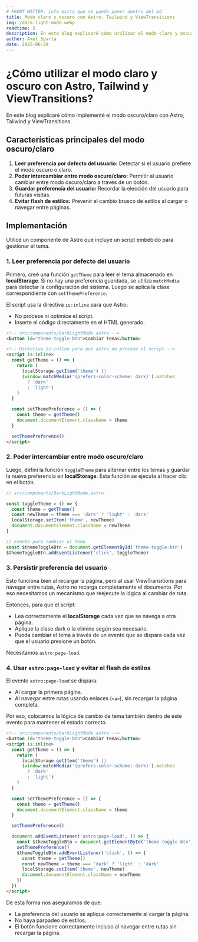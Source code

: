 ```yaml
---
# FRONT MATTER: info extra que se puede poner dentro del md
title: Modo claro y oscuro con Astro, Tailwind y ViewTransitions
img: /dark-light-mode.webp
readtime: 5
description: En este blog explicaré cómo utilizar el modo claro y oscuro con Astro, Tailwind y ViewTransitions.
author: Axel Sparta
date: 2025-06-29
---
```


# ¿Cómo utilizar el modo claro y oscuro con Astro, Tailwind y ViewTransitions?

En este blog explicaré cómo implementé el modo oscuro/claro con Astro, Tailwind y ViewTransitions.

## Características principales del modo oscuro/claro

1. **Leer preferencia por defecto del usuario:** Detectar si el usuario prefiere el modo oscuro o claro.
2. **Poder intercambiar entre modo oscuro/claro:** Permitir al usuario cambiar entre modo oscuro/claro a través de un botón.
3. **Guardar preferencia del usuario:** Recordar la elección del usuario para futuras visitas.
4. **Evitar flash de estilos:** Prevenir el cambio brusco de estilos al cargar o navegar entre páginas.

## Implementación

Utilicé un componente de Astro que incluye un script embebido para gestionar el tema.

### 1. Leer preferencia por defecto del usuario

Primero, creé una función `getTheme` para leer el tema almacenado en **localStorage**. Si no hay una preferencia guardada, se utiliza `matchMedia` para detectar la configuración del sistema. Luego se aplica la clase correspondiente con `setThemePreference`.

El script usa la directiva `is:inline` para que Astro:

- No procese ni optimice el script.
- Inserte el código directamente en el HTML generado.

```html
<!-- src/components/DarkLightMode.astro -->
<button id="theme-toggle-btn">Cambiar tema</button>

<!-- Directiva is:inline para que astro no procese el script -->
<script is:inline>
  const getTheme = () => {
    return (
      localStorage.getItem('theme') ||
      (window.matchMedia('(prefers-color-scheme: dark)').matches
        ? 'dark'
        : 'light')
    )
  }

  const setThemePreference = () => {
    const theme = getTheme()
    document.documentElement.className = theme
  }

  setThemePreference()
</script>
```

### 2. Poder intercambiar entre modo oscuro/claro

Luego, definí la función `toggleTheme` para alternar entre los temas y guardar la nueva preferencia en **localStorage**. Esta función se ejecuta al hacer clic en el botón.

```javascript
// src/components/DarkLightMode.astro

const toggleTheme = () => {
  const theme = getTheme()
  const newTheme = theme === 'dark' ? 'light' : 'dark'
  localStorage.setItem('theme', newTheme)
  document.documentElement.className = newTheme
}

// Evento para cambiar el tema
const $themeToggleBtn = document.getElementById('theme-toggle-btn')
$themeToggleBtn.addEventListener('click', toggleTheme)
```

### 3. Persistir preferencia del usuario

Esto funciona bien al recargar la página, pero al usar ViewTransitions para navegar entre rutas, Astro no recarga completamente el documento. Por eso necesitamos un mecanismo que reejecute la lógica al cambiar de ruta.

Entonces, para que el script:

- Lea correctamente el **localStorage** cada vez que se navega a otra página.
- Aplique la clase dark o la elimine según sea necesario.
- Pueda cambiar el tema a través de un evento que se dispara cada vez que el usuario presione un botón.

Necesitamos `astro:page-load`.

### 4. Usar `astro:page-load` y evitar el flash de estilos

El evento `astro:page-load` se dispara:

- Al cargar la primera página.
- Al navegar entre rutas usando enlaces (`<a>`), sin recargar la página completa.

Por eso, colocamos la lógica de cambio de tema también dentro de este evento para mantener el estado correcto.

```html
<!-- src/components/DarkLightMode.astro -->
<button id="theme-toggle-btn">Cambiar tema</button>
<script is:inline>
  const getTheme = () => {
    return (
      localStorage.getItem('theme') ||
      (window.matchMedia('(prefers-color-scheme: dark)').matches
        ? 'dark'
        : 'light')
    )
  }

  const setThemePreference = () => {
    const theme = getTheme()
    document.documentElement.className = theme
  }

  setThemePreference()

  document.addEventListener('astro:page-load', () => {
    const $themeToggleBtn = document.getElementById('theme-toggle-btn')
    setThemePreference()
    $themeToggleBtn.addEventListener('click', () => {
      const theme = getTheme()
      const newTheme = theme === 'dark' ? 'light' : 'dark'
      localStorage.setItem('theme', newTheme)
      document.documentElement.className = newTheme
    })
  })
</script>
```

De esta forma nos aseguramos de que:

- La preferencia del usuario se aplique correctamente al cargar la página.
- No haya parpadeo de estilos.
- El botón funcione correctamente incluso al navegar entre rutas sin recargar la página.
